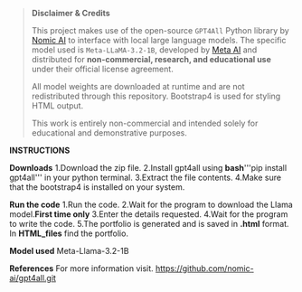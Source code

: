 > **Disclaimer & Credits**
>
> This project makes use of the open-source `GPT4All` Python library by [Nomic AI](https://github.com/nomic-ai/gpt4all) to interface with local large language models.
> The specific model used is `Meta-LLaMA-3.2-1B`, developed by [Meta AI](https://ai.meta.com/resources/models-and-libraries/llama/) and distributed for **non-commercial, research, and educational use** under their official license agreement.
>
> All model weights are downloaded at runtime and are not redistributed through this repository.
> Bootstrap4 is used for styling HTML output.
>
> This work is entirely non-commercial and intended solely for educational and demonstrative purposes.

**INSTRUCTIONS**

**Downloads**
1.Download the zip file.
2.Install gpt4all using 
   **bash**'''pip install gpt4all''' in your python terminal.
3.Extract the file contents.
4.Make sure that the bootstrap4 is installed on your system.

**Run the code**
1.Run the code.
2.Wait for the program to download the Llama model.**First time only**
3.Enter the details requested.
4.Wait for the program to write the code.
5.The portfolio is generated and is saved in **.html** format. In **HTML_files** find the portfolio.

**Model used**
Meta-Llama-3.2-1B

**References**
For more information visit.
https://github.com/nomic-ai/gpt4all.git

